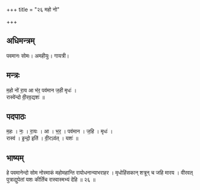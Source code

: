 +++
title = "२६ महो नो"

+++
## अधिमन्त्रम्
पवमानः सोमः। अमहीयुः। गायत्री।

## मन्त्रः
म॒हो नो॑ रा॒य आ भ॑र॒ पव॑मान ज॒ही मृधः॑ ।  
रास्वे॑न्दो वी॒रव॒द्यशः॑ ॥

## पदपाठः
म॒हः । नः॒ । रा॒यः । आ । भ॒र॒ । पव॑मान । ज॒हि । मृधः॑ ।  
रास्व॑ । इ॒न्दो॒ इति॑ । वी॒रऽव॑त् । यशः॑ ॥

## भाष्यम्
हे पवमानेन्दो सोम नोस्माकं महोमहान्ति रायोधनान्याभराहर । मृधोहिंसकान् शत्रून् च जहि मारय । वीरवत् पुत्राद्युपेतां यशः कीर्तिंच रास्वास्मभ्यं देहि ॥ २६ ॥